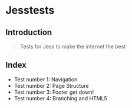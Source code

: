 # Jesstests

## Introduction

> Tests for Jess to make the internet the best

## Index

* Test number 1: Navigation
* Test number 2: Page Structure
* Test number 3: Footer get down!
* Test number 4: Branching and HTML5
